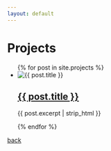 ```yaml
---
layout: default
---
```


<h1>Projects</h1>

<ul>
  {% for post in site.projects %}
    <li class="project">
      <div class="project-image">
        <img src="{{ post.image }}" alt="{{ post.title }}">
      </div>
      <div class="project-summary">
        <h2><a href="{{ post.url }}">{{ post.title }}</a></h2>
        <p>{{ post.excerpt | strip_html }}</p>
      </div>
    </li>
  {% endfor %}
</ul>

[back](./about)